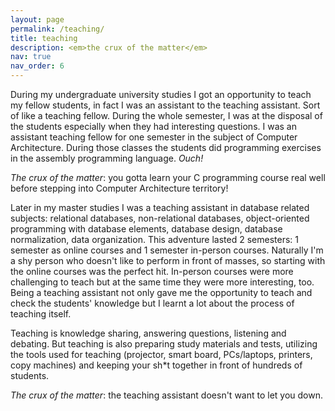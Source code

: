 ```yaml
---
layout: page
permalink: /teaching/
title: teaching
description: <em>the crux of the matter</em>
nav: true
nav_order: 6
---
```


During my undergraduate university studies I got an opportunity to teach my fellow students, in fact I was an assistant to the teaching assistant. Sort of like a teaching fellow. During the whole semester, I was at the disposal of the students especially when they had interesting questions. I was an assistant teaching fellow for one semester in the subject of Computer Architecture. During those classes the students did programming exercises in the assembly programming language. *Ouch!*

*The crux of the matter*: you gotta learn your C programming course real well before stepping into Computer Architecture territory!

Later in my master studies I was a teaching assistant in database related subjects: relational databases, non-relational databases, object-oriented programming with database elements, database design, database normalization, data organization. This adventure lasted 2 semesters: 1 semester as online courses and 1 semester in-person courses. Naturally I'm a shy person who doesn't like to perform in front of masses, so starting with the online courses was the perfect hit. In-person courses were more challenging to teach but at the same time they were more interesting, too. Being a teaching assistant not only gave me the opportunity to teach and check the students' knowledge but I learnt a lot about the process of teaching itself.

Teaching is knowledge sharing, answering questions, listening and debating. But teaching is also preparing study materials and tests, utilizing the tools used for teaching (projector, smart board, PCs/laptops, printers, copy machines) and keeping your sh*t together in front of hundreds of students.

*The crux of the matter*: the teaching assistant doesn't want to let you down.
